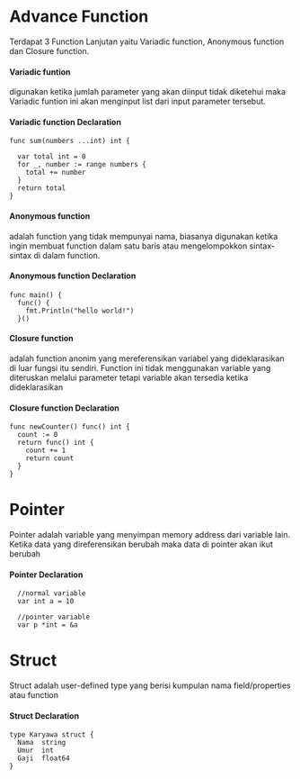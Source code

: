 # Advance Function
Terdapat 3 Function Lanjutan yaitu Variadic function, Anonymous function dan Closure function. 


#### Variadic funtion 


digunakan ketika jumlah parameter yang akan diinput tidak diketehui maka Variadic funtion ini akan menginput list dari input parameter tersebut. 

#### Variadic function Declaration
```golang
func sum(numbers ...int) int {

  var total int = 0
  for _, number := range numbers {
    total += number
  }
  return total
}

```

#### Anonymous function 
adalah function yang tidak mempunyai nama, biasanya digunakan ketika ingin membuat function dalam satu baris atau mengelompokkon sintax-sintax di dalam function. 

#### Anonymous function Declaration
```golang
func main() {
  func() {
    fmt.Println("hello world!")
  }()
```

#### Closure function 
adalah function anonim yang mereferensikan variabel yang dideklarasikan di luar fungsi itu sendiri. Function ini tidak menggunakan variable yang diteruskan melalui parameter tetapi variable akan tersedia ketika dideklarasikan

#### Closure function Declaration
```golang
func newCounter() func() int {
  count := 0
  return func() int {
    count += 1
    return count
  }
}
```



# Pointer

Pointer adalah variable yang menyimpan memory address dari variable lain. Ketika data yang direferensikan berubah maka data di pointer akan ikut berubah

#### Pointer Declaration
```golang
  //normal variable
  var int a = 10  
  
  //pointer variable
  var p *int = &a
```

# Struct
Struct adalah user-defined type yang berisi kumpulan nama field/properties atau function

#### Struct Declaration
```golang
type Karyawa struct {
  Nama  string
  Umur  int
  Gaji  float64
}
```
